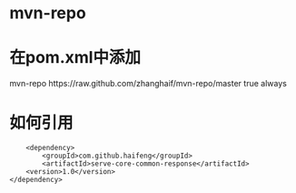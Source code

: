 # mvn-repo

# 在pom.xml中添加
  <repositories>
	    <repository>
	        <id>mvn-repo</id>
	        <!-- https://raw.github.com/用户名/仓库名/分支名 -->
	        <url>https://raw.github.com/zhanghaif/mvn-repo/master</url>
	        <snapshots>
	            <enabled>true</enabled>
	            <updatePolicy>always</updatePolicy>
	        </snapshots>
	    </repository>
	</repositories>
  
# 如何引用
      	<dependency>
	        <groupId>com.github.haifeng</groupId>
	        <artifactId>serve-core-common-response</artifactId>
		<version>1.0</version>
	</dependency>

